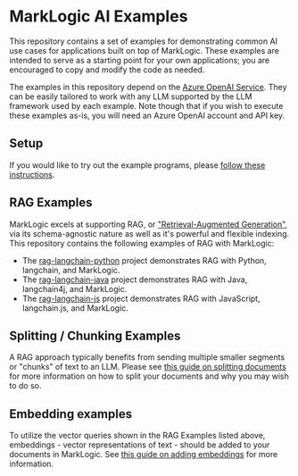# MarkLogic AI Examples

This repository contains a set of examples for demonstrating common AI use cases for applications built on top of 
MarkLogic. These examples are intended to serve as a starting point for your own applications; you are encouraged to 
copy and modify the code as needed. 

The examples in this repository depend on the 
[Azure OpenAI Service](https://azure.microsoft.com/en-us/products/ai-services/openai-service). They can be easily 
tailored to work with any LLM supported by the LLM framework used by each example. Note though that if you wish to 
execute these examples as-is, you will need an Azure OpenAI account and API key. 

## Setup

If you would like to try out the example programs, please [follow these instructions](setup/README.md).

## RAG Examples

MarkLogic excels at supporting RAG, or ["Retrieval-Augmented Generation"](https://python.langchain.com/docs/tutorials/rag/),
via its schema-agnostic nature as well as it's powerful and flexible indexing. This repository contains the following
examples of RAG with MarkLogic:

- The [rag-langchain-python](rag-langchain-python/README.md) project demonstrates RAG with Python, langchain, and MarkLogic.
- The [rag-langchain-java](rag-langchain-java/README.md) project demonstrates RAG with Java, langchain4j, and MarkLogic.
- The [rag-langchain-js](rag-langchain-js/README.md) project demonstrates RAG with JavaScript, langchain.js, and MarkLogic.

## Splitting / Chunking Examples

A RAG approach typically benefits from sending multiple smaller segments or "chunks" of text to an LLM. Please 
see [this guide on splitting documents](splitting-langchain-java/README.md) for more information on how to split
your documents and why you may wish to do so. 

## Embedding examples

To utilize the vector queries shown in the RAG Examples listed above, embeddings - vector representations of text - 
should be added to your documents in MarkLogic. 
See [this guide on adding embeddings](embedding-langchain-java/README.md) for more information. 

